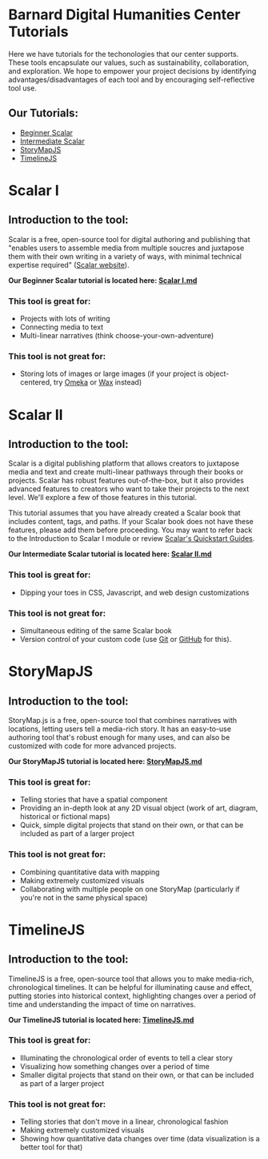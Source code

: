 # Barnard Digital Humanities Center Tutorials

Here we have tutorials for the techonologies that our center supports. These tools encapsulate our values, such as sustainability, collaboration, and exploration. We hope to empower your project decisions by identifying advantages/disadvantages of each tool and by encouraging self-reflective tool use.

## Our Tutorials:
* [Beginner Scalar](#scalar-i)
* [Intermediate Scalar](#scalar-ii)
* [StoryMapJS](#storymapjs)
* [TimelineJS](#timelinejs)

# Scalar I
## Introduction to the tool:

Scalar is a free, open-source tool for digital authoring and publishing that "enables users to assemble media from multiple soucres and juxtapose them with their own writing in a variety of ways, with minimal technical expertise required" ([Scalar website](https://scalar.me/anvc/scalar/)).

**Our Beginner Scalar tutorial is located here: [Scalar I.md](https://github.com/dhc-barnard/tutorials/blob/master/Scalar%20I.md)**

### This tool is great for:
* Projects with lots of writing
* Connecting media to text
* Multi-linear narratives (think choose-your-own-adventure)

### This tool is not great for:
* Storing lots of images or large images (if your project is object-centered, try [Omeka](https://www.omeka.net/) or [Wax](https://minicomp.github.io/wax/) instead)

# Scalar II
## Introduction to the tool:

Scalar is a digital publishing platform that allows creators to juxtapose media and text and create multi-linear pathways through their books or projects. Scalar has robust features out-of-the-box, but it also provides advanced features to creators who want to take their projects to the next level. We'll explore a few of those features in this tutorial.

This tutorial assumes that you have already created a Scalar book that includes content, tags, and paths. If your Scalar book does not have these features, please add them before proceeding. You may want to refer back to the Introduction to Scalar I module or review [Scalar's Quickstart Guides](https://scalar.usc.edu/works/guide2/quickstarts?path=index).

**Our Intermediate Scalar tutorial is located here: [Scalar II.md](https://github.com/dhc-barnard/tutorials/blob/master/Scalar%20II.md)**


### This tool is great for:
* Dipping your toes in CSS, Javascript, and web design customizations
### This tool is not great for:
* Simultaneous editing of the same Scalar book
* Version control of your custom code (use [Git](https://git-scm.com/) or [GitHub](https://github.com/) for this).

# StoryMapJS
## Introduction to the tool:

StoryMap.js is a free, open-source tool that combines narratives with locations, letting users tell a media-rich story. It has an easy-to-use authoring tool that's robust enough for many uses, and can also be customized with code for more advanced projects.

**Our StoryMapJS tutorial is located here: [StoryMapJS.md](https://github.com/dhc-barnard/tutorials/blob/master/StoryMapJS.md)**

### This tool is great for:
* Telling stories that have a spatial component
* Providing an in-depth look at any 2D visual object (work of art, diagram, historical or fictional maps)
* Quick, simple digital projects that stand on their own, or that can be included as part of a larger project
### This tool is not great for:
* Combining quantitative data with mapping
* Making extremely customized visuals
* Collaborating with multiple people on one StoryMap (particularly if you're not in the same physical space)

# TimelineJS
## Introduction to the tool:

TimelineJS is a free, open-source tool that allows you to make media-rich, chronological timelines. It can be helpful for illuminating cause and effect, putting stories into historical context, highlighting changes over a period of time and understanding the impact of time on narratives.

**Our TimelineJS tutorial is located here: [TimelineJS.md](https://github.com/dhc-barnard/tutorials/blob/master/TimelineJS.md)**

### This tool is great for:
* Illuminating the chronological order of events to tell a clear story
* Visualizing how something changes over a period of time
* Smaller digital projects that stand on their own, or that can be included as part of a larger project
### This tool is not great for:
* Telling stories that don't move in a linear, chronological fashion 
* Making extremely customized visuals
* Showing how quantitative data changes over time (data visualization is a better tool for that)







